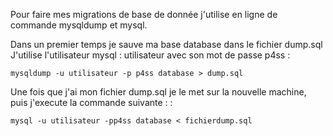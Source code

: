 Pour faire mes migrations de base de donnée j'utilise en ligne de
commande mysqldump et mysql.

Dans un premier temps je sauve ma base database dans le fichier dump.sql
J'utilise l'utilisateur mysql : utilisateur avec son mot de passe p4ss :

    mysqldump -u utilisateur -p p4ss database > dump.sql

Une fois que j'ai mon fichier dump.sql je le met sur la nouvelle
machine, puis j'execute la commande suivante : :

    mysql -u utilisateur -pp4ss database < fichierdump.sql
